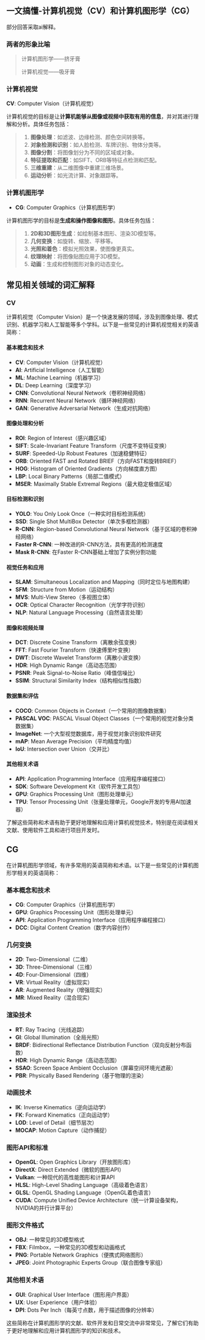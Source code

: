 ## 一文搞懂-计算机视觉（CV）和计算机图形学（CG）

部分回答采取ai解释。

### 两者的形象比喻

> 计算机图形学——挤牙膏
> 
> 计算机视觉——吸牙膏


### 计算机视觉

**CV**: Computer Vision（计算机视觉）

计算机视觉的目标是让**计算机能够从图像或视频中获取有用的信息**，并对其进行理解和分析。具体任务包括：

> 1. **图像处理**：如滤波、边缘检测、颜色空间转换等。
> 2. **对象检测和识别**：如人脸检测、车牌识别、物体分类等。
> 3. **图像分割**：将图像划分为不同的区域或对象。
> 4. **特征提取和匹配**：如SIFT、ORB等特征点检测和匹配。
> 5. **三维重建**：从二维图像中重建三维场景。
> 6. **运动分析**：如光流计算、对象跟踪等。


### 计算机图形学
- **CG**: Computer Graphics（计算机图形学）

计算机图形学的目标是**生成和操作图像和图形**。具体任务包括：

> 1. **2D和3D图形生成**：如绘制基本图形、渲染3D模型等。
> 2. **几何变换**：如旋转、缩放、平移等。
> 3. **光照和着色**：模拟光照效果，使图像更真实。
> 4. **纹理映射**：将图像贴图应用于3D模型。
> 5. **动画**：生成和控制图形对象的动态变化。

## 常见相关领域的词汇解释

### CV

计算机视觉（Computer Vision）是一个快速发展的领域，涉及到图像处理、模式识别、机器学习和人工智能等多个学科。以下是一些常见的计算机视觉相关的英语简称：

#### 基本概念和技术

- **CV**: Computer Vision（计算机视觉）
- **AI**: Artificial Intelligence（人工智能）
- **ML**: Machine Learning（机器学习）
- **DL**: Deep Learning（深度学习）
- **CNN**: Convolutional Neural Network（卷积神经网络）
- **RNN**: Recurrent Neural Network（循环神经网络）
- **GAN**: Generative Adversarial Network（生成对抗网络）

#### 图像处理和分析

- **ROI**: Region of Interest（感兴趣区域）
- **SIFT**: Scale-Invariant Feature Transform（尺度不变特征变换）
- **SURF**: Speeded-Up Robust Features（加速稳健特征）
- **ORB**: Oriented FAST and Rotated BRIEF（方向FAST和旋转BRIEF）
- **HOG**: Histogram of Oriented Gradients（方向梯度直方图）
- **LBP**: Local Binary Patterns（局部二值模式）
- **MSER**: Maximally Stable Extremal Regions（最大稳定极值区域）

#### 目标检测和识别

- **YOLO**: You Only Look Once（一种实时目标检测系统）
- **SSD**: Single Shot MultiBox Detector（单次多框检测器）
- **R-CNN**: Region-based Convolutional Neural Network（基于区域的卷积神经网络）
- **Faster R-CNN**: 一种改进的R-CNN方法，具有更高的检测速度
- **Mask R-CNN**: 在Faster R-CNN基础上增加了实例分割功能

#### 视觉任务和应用

- **SLAM**: Simultaneous Localization and Mapping（同时定位与地图构建）
- **SFM**: Structure from Motion（运动结构）
- **MVS**: Multi-View Stereo（多视图立体）
- **OCR**: Optical Character Recognition（光学字符识别）
- **NLP**: Natural Language Processing（自然语言处理）

#### 图像和视频处理

- **DCT**: Discrete Cosine Transform（离散余弦变换）
- **FFT**: Fast Fourier Transform（快速傅里叶变换）
- **DWT**: Discrete Wavelet Transform（离散小波变换）
- **HDR**: High Dynamic Range（高动态范围）
- **PSNR**: Peak Signal-to-Noise Ratio（峰值信噪比）
- **SSIM**: Structural Similarity Index（结构相似性指数）

#### 数据集和评估

- **COCO**: Common Objects in Context（一个常用的图像数据集）
- **PASCAL VOC**: PASCAL Visual Object Classes（一个常用的视觉对象分类数据集）
- **ImageNet**: 一个大型视觉数据库，用于视觉对象识别软件研究
- **mAP**: Mean Average Precision（平均精度均值）
- **IoU**: Intersection over Union（交并比）

#### 其他相关术语

- **API**: Application Programming Interface（应用程序编程接口）
- **SDK**: Software Development Kit（软件开发工具包）
- **GPU**: Graphics Processing Unit（图形处理单元）
- **TPU**: Tensor Processing Unit（张量处理单元，Google开发的专用AI加速器）

了解这些简称和术语有助于更好地理解和应用计算机视觉技术，特别是在阅读相关文献、使用软件工具和进行项目开发时。



## CG

在计算机图形学领域，有许多常用的英语简称和术语。以下是一些常见的计算机图形学相关的英语简称：

### 基本概念和技术

- **CG**: Computer Graphics（计算机图形学）
- **GPU**: Graphics Processing Unit（图形处理单元）
- **API**: Application Programming Interface（应用程序编程接口）
- **DCC**: Digital Content Creation（数字内容创作）

### 几何变换

- **2D**: Two-Dimensional（二维）
- **3D**: Three-Dimensional（三维）
- **4D**: Four-Dimensional（四维）
- **VR**: Virtual Reality（虚拟现实）
- **AR**: Augmented Reality（增强现实）
- **MR**: Mixed Reality（混合现实）

### 渲染技术

- **RT**: Ray Tracing（光线追踪）
- **GI**: Global Illumination（全局光照）
- **BRDF**: Bidirectional Reflectance Distribution Function（双向反射分布函数）
- **HDR**: High Dynamic Range（高动态范围）
- **SSAO**: Screen Space Ambient Occlusion（屏幕空间环境光遮蔽）
- **PBR**: Physically Based Rendering（基于物理的渲染）

### 动画技术

- **IK**: Inverse Kinematics（逆向运动学）
- **FK**: Forward Kinematics（正向运动学）
- **LOD**: Level of Detail（细节层次）
- **MOCAP**: Motion Capture（动作捕捉）

### 图形API和标准

- **OpenGL**: Open Graphics Library（开放图形库）
- **DirectX**: Direct Extended（微软的图形API）
- **Vulkan**: 一种现代的高性能图形和计算API
- **HLSL**: High-Level Shading Language（高级着色语言）
- **GLSL**: OpenGL Shading Language（OpenGL着色语言）
- **CUDA**: Compute Unified Device Architecture（统一计算设备架构，NVIDIA的并行计算平台）

### 图形文件格式

- **OBJ**: 一种常见的3D模型格式
- **FBX**: Filmbox，一种常见的3D模型和动画格式
- **PNG**: Portable Network Graphics（便携式网络图形）
- **JPEG**: Joint Photographic Experts Group（联合图像专家组）

### 其他相关术语

- **GUI**: Graphical User Interface（图形用户界面）
- **UX**: User Experience（用户体验）
- **DPI**: Dots Per Inch（每英寸点数，用于描述图像的分辨率）

这些简称在计算机图形学的文献、软件开发和日常交流中非常常见，了解它们有助于更好地理解和应用计算机图形学的知识和技术。